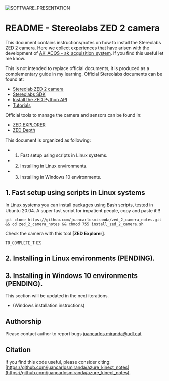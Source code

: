 ![SOFTWARE_PRESENTATION](https://github.com/juancarlosmiranda/https://github.com/juancarlosmiranda/zed_2_camera_notes/blob/main/img/zed_2_presentation.png?raw=true)


# README - Stereolabs ZED 2 camera 

This document contains instructions/notes on how to install the Stereolabs ZED 2 camera.
Here we collect experiences that have arisen with the development of [AK_ACQS - ak_acquisition_system](https://github.com/GRAP-UdL-AT/ak_acquisition_system/). If you find this useful let me know.

This is not intended to replace official documents, it is produced as a complementary guide in my learning.
Official Stereolabs documents can be found at:

* [Stereolab ZED 2 camera](https://www.stereolabs.com/zed-2/)
* [Stereolabs SDK](https://www.stereolabs.com/developers/release/)
* [Install the ZED Python API](https://www.stereolabs.com/docs/app-development/python/install/)
* [Tutorials](https://www.stereolabs.com/docs/tutorials/)


Official tools to manage the camera and sensors can be found in:
* [ZED EXPLORER](https://www.stereolabs.com/zed-2/)
* [ZED Depth](https://www.stereolabs.com/zed-2/)


This document is organized as following:
* 1. Fast setup using scripts in Linux systems.
* 2. Installing in Linux environments.
* 3. Installing in Windows 10 environments.

## 1. Fast setup using scripts in Linux systems
In Linux systems you can install packages using Bash scripts, tested in Ubuntu 20.04. A super fast script for impatient people, copy and paste it!!!
```
git clone https://github.com/juancarlosmiranda/zed_2_camera_notes.git && cd zed_2_camera_notes && chmod 755 install_zed_2_camera.sh
```

Check the camera with this tool **[ZED Explorer]**.
```
TO_COMPLETE_THIS
```



## 2. Installing in Linux environments (PENDING).



## 3. Installing in Windows 10 environments (PENDING).
This section will be updated in the next iterations.

* (Windows installation instructions)



## Authorship
Please contact author to report bugs juancarlos.miranda@udl.cat

## Citation
If you find this code useful, please consider citing:
[https://github.com/juancarlosmiranda/azure_kinect_notes](https://github.com/juancarlosmiranda/azure_kinect_notes).
